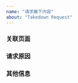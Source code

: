 ```yaml
---
name: "请求撤下内容"
about: "Takedown Request"
---
```


### 关联页面

<!--要求撤下什么？-->
<!--Which page do you want to ask us to take it down?-->

### 请求原因

<!--发起请求原因，侵犯版权/政策要求/法律问题/争议问题/许可模糊/消息错误/涉及政治/涉及恐怖主义/涉及反华势力/涉及侮辱国家/涉及误入英雄烈士/伤害民族情感/说话太直/语言不当/伤害读者脆弱心灵/其他原因请写明-->
<!--Why do you want to take it down?-->

### 其他信息

<!--补充或其他你认为恰当的内容-->
<!--More information.-->